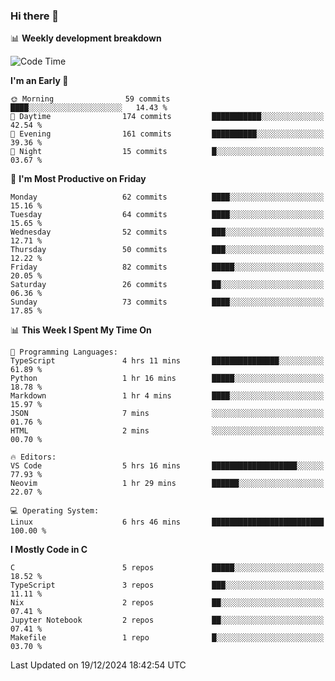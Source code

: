 ### Hi there 👋

📊 **Weekly development breakdown**
<!--START_SECTION:waka-->
![Code Time](http://img.shields.io/badge/Code%20Time-295%20hrs%2023%20mins-blue)

**I'm an Early 🐤** 

```text
🌞 Morning                59 commits          ████░░░░░░░░░░░░░░░░░░░░░   14.43 % 
🌆 Daytime                174 commits         ███████████░░░░░░░░░░░░░░   42.54 % 
🌃 Evening                161 commits         ██████████░░░░░░░░░░░░░░░   39.36 % 
🌙 Night                  15 commits          █░░░░░░░░░░░░░░░░░░░░░░░░   03.67 % 
```
📅 **I'm Most Productive on Friday** 

```text
Monday                   62 commits          ████░░░░░░░░░░░░░░░░░░░░░   15.16 % 
Tuesday                  64 commits          ████░░░░░░░░░░░░░░░░░░░░░   15.65 % 
Wednesday                52 commits          ███░░░░░░░░░░░░░░░░░░░░░░   12.71 % 
Thursday                 50 commits          ███░░░░░░░░░░░░░░░░░░░░░░   12.22 % 
Friday                   82 commits          █████░░░░░░░░░░░░░░░░░░░░   20.05 % 
Saturday                 26 commits          ██░░░░░░░░░░░░░░░░░░░░░░░   06.36 % 
Sunday                   73 commits          ████░░░░░░░░░░░░░░░░░░░░░   17.85 % 
```


📊 **This Week I Spent My Time On** 

```text
💬 Programming Languages: 
TypeScript               4 hrs 11 mins       ███████████████░░░░░░░░░░   61.89 % 
Python                   1 hr 16 mins        █████░░░░░░░░░░░░░░░░░░░░   18.78 % 
Markdown                 1 hr 4 mins         ████░░░░░░░░░░░░░░░░░░░░░   15.97 % 
JSON                     7 mins              ░░░░░░░░░░░░░░░░░░░░░░░░░   01.76 % 
HTML                     2 mins              ░░░░░░░░░░░░░░░░░░░░░░░░░   00.70 % 

🔥 Editors: 
VS Code                  5 hrs 16 mins       ███████████████████░░░░░░   77.93 % 
Neovim                   1 hr 29 mins        ██████░░░░░░░░░░░░░░░░░░░   22.07 % 

💻 Operating System: 
Linux                    6 hrs 46 mins       █████████████████████████   100.00 % 
```

**I Mostly Code in C** 

```text
C                        5 repos             █████░░░░░░░░░░░░░░░░░░░░   18.52 % 
TypeScript               3 repos             ███░░░░░░░░░░░░░░░░░░░░░░   11.11 % 
Nix                      2 repos             ██░░░░░░░░░░░░░░░░░░░░░░░   07.41 % 
Jupyter Notebook         2 repos             ██░░░░░░░░░░░░░░░░░░░░░░░   07.41 % 
Makefile                 1 repo              █░░░░░░░░░░░░░░░░░░░░░░░░   03.70 % 
```




 Last Updated on 19/12/2024 18:42:54 UTC
<!--END_SECTION:waka-->
<!--
**R-enanVieira/R-enanVieira** is a ✨ _special_ ✨ repository because its `README.md` (this file) appears on your GitHub profile.

Here are some ideas to get you started:

- 🔭 I’m currently working on ...
- 🌱 I’m currently learning ...
- 👯 I’m looking to collaborate on ...
- 🤔 I’m looking for help with ...
- 💬 Ask me about ...
- 📫 How to reach me: ...
- 😄 Pronouns: ...
- ⚡ Fun fact: ...
-->
